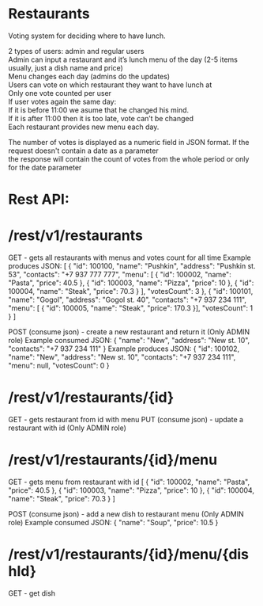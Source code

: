 # Restaurants

Voting system for deciding where to have lunch.<br />

2 types of users: admin and regular users<br />
Admin can input a restaurant and it’s lunch menu of the day (2-5 items usually, just a dish name and price)<br />
Menu changes each day (admins do the updates)<br />
Users can vote on which restaurant they want to have lunch at<br />
Only one vote counted per user<br />
If user votes again the same day: <br />
If it is before 11:00 we asume that he changed his mind.<br />
If it is after 11:00 then it is too late, vote can’t be changed<br />
Each restaurant provides new menu each day.<br />

The number of votes is displayed as a numeric field in JSON format. If the request doesn't contain a date as a parameter <br />
the response will contain the count of votes from the whole period or only for the date parameter <br />

# Rest API:
# /rest/v1/restaurants 
GET - gets all restaurants with menus and votes count for all time
Example produces JSON:
 [
       {
       "id": 100100,
       "name": "Pushkin",
       "address": "Pushkin st. 53",
       "contacts": "+7 937 777 777",
       "menu":       [
                   {
             "id": 100002,
             "name": "Pasta",
             "price": 40.5
          },
                   {
             "id": 100003,
             "name": "Pizza",
             "price": 10
          },
                   {
             "id": 100004,
             "name": "Steak",
             "price": 70.3
          }
       ],
       "votesCount": 3
    },
       {
       "id": 100101,
       "name": "Gogol",
       "address": "Gogol st. 40",
       "contacts": "+7 937 234 111",
       "menu": [      {
          "id": 100005,
          "name": "Steak",
          "price": 170.3
       }],
       "votesCount": 1
    }
 ]

POST (consume json) - create a new restaurant and return it (Only ADMIN role)
Example consumed JSON:
{
      "name": "New",
      "address": "New  st. 10",
      "contacts": "+7 937 234 111"
 }
 Example produces JSON:
 {
    "id": 100102,
    "name": "New",
    "address": "New  st. 10",
    "contacts": "+7 937 234 111",
    "menu": null,
    "votesCount": 0
 }

# /rest/v1/restaurants/{id}
GET - gets restaurant from id with menu
PUT (consume json) - update a restaurant with id (Only ADMIN role)

# /rest/v1/restaurants/{id}/menu
GET - gets menu from restaurant with id
[
   {
      "id": 100002,
      "name": "Pasta",
      "price": 40.5
   },
      {
      "id": 100003,
      "name": "Pizza",
      "price": 10
   },
      {
      "id": 100004,
      "name": "Steak",
      "price": 70.3
   }
]

POST (consume json) - add a new dish to restaurant menu (Only ADMIN role)
Example consumed JSON:
{
      "name": "Soup",
      "price": 10.5
 }

# /rest/v1/restaurants/{id}/menu/{dishId}
GET - get dish
